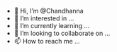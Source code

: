 - 👋 Hi, I’m @Chandhanna
- 👀 I’m interested in ...
- 🌱 I’m currently learning ...
- 💞️ I’m looking to collaborate on ...
- 📫 How to reach me ...

<!---
Chandhanna/Chandhanna is a ✨ special ✨ repository because its `README.md` (this file) appears on your GitHub profile.
You can click the Preview link to take a look at your changes.
--->
